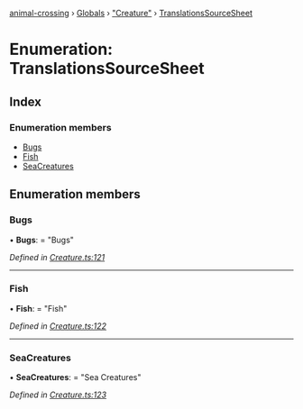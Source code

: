 [animal-crossing](../README.md) › [Globals](../globals.md) › ["Creature"](../modules/_creature_.md) › [TranslationsSourceSheet](_creature_.translationssourcesheet.md)

# Enumeration: TranslationsSourceSheet

## Index

### Enumeration members

* [Bugs](_creature_.translationssourcesheet.md#bugs)
* [Fish](_creature_.translationssourcesheet.md#fish)
* [SeaCreatures](_creature_.translationssourcesheet.md#seacreatures)

## Enumeration members

###  Bugs

• **Bugs**: = "Bugs"

*Defined in [Creature.ts:121](https://github.com/Norviah/animal-crossing/blob/577801d/module/types/Creature.ts#L121)*

___

###  Fish

• **Fish**: = "Fish"

*Defined in [Creature.ts:122](https://github.com/Norviah/animal-crossing/blob/577801d/module/types/Creature.ts#L122)*

___

###  SeaCreatures

• **SeaCreatures**: = "Sea Creatures"

*Defined in [Creature.ts:123](https://github.com/Norviah/animal-crossing/blob/577801d/module/types/Creature.ts#L123)*
